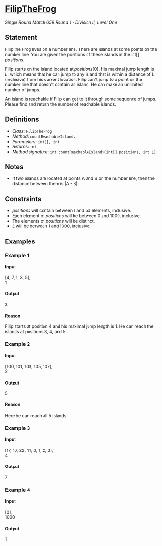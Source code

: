 # [FilipTheFrog](http://community.topcoder.com/tc?module=ProblemDetail&rd=16462&pm=13779)
*Single Round Match 659 Round 1 - Division II, Level One*

## Statement
Filip the Frog lives on a number line. There are islands at some points on the number line. You are given the positions of these islands in the int[] *positions*.

Filip starts on the island located at *positions*[0]. His maximal jump length is *L*, which means that he can jump to any island that is within a distance of *L* (inclusive) from his current location. Filip can't jump to a point on the number line that doesn't contain an island. He can make an unlimited number of jumps.

An island is reachable if Filip can get to it through some sequence of jumps. Please find and return the number of reachable islands.

## Definitions
- *Class*: `FilipTheFrog`
- *Method*: `countReachableIslands`
- *Parameters*: `int[], int`
- *Returns*: `int`
- *Method signature*: `int countReachableIslands(int[] positions, int L)`

## Notes
- If two islands are located at points A and B on the number line, then the distance between them is |A - B|.

## Constraints
- *positions* will contain between 1 and 50 elements, inclusive.
- Each element of *positions* will be between 0 and 1000, inclusive.
- The elements of *positions* will be distinct.
- *L* will be between 1 and 1000, inclusive.

## Examples
### Example 1
#### Input
<c>[4, 7, 1, 3, 5],<br />1</c>
#### Output
<c>3</c>
#### Reason
Filip starts at position 4 and his maximal jump length is 1. He can reach the islands at positions 3, 4, and 5.

### Example 2
#### Input
<c>[100, 101, 103, 105, 107],<br />2</c>
#### Output
<c>5</c>
#### Reason
Here he can reach all 5 islands.

### Example 3
#### Input
<c>[17, 10, 22, 14, 6, 1, 2, 3],<br />4</c>
#### Output
<c>7</c>
### Example 4
#### Input
<c>[0],<br />1000</c>
#### Output
<c>1</c>


